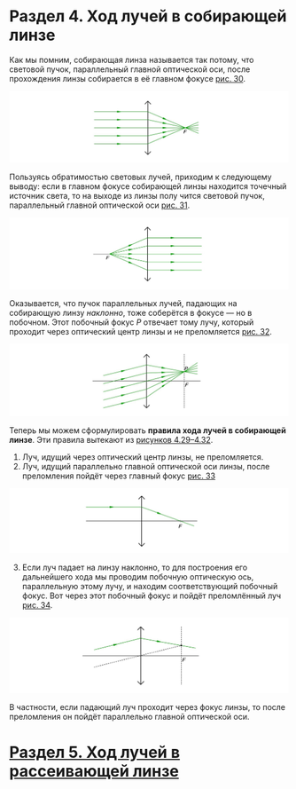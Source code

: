 # Раздел 4. Ход лучей в собирающей линзе

Как мы помним, собирающая линза называется так потому, что световой пучок, параллельный главной оптической оси, после прохождения линзы собирается в её главном фокусе [рис. 30](/image/Рисунок30.jpg).

![Параллельный пучок собирается в главном фокусе](/image/Рисунок30.jpg)

Пользуясь обратимостью световых лучей, приходим к следующему выводу: если в главном фокусе собирающей линзы находится точечный источник света, то на выходе из линзы полу чится световой пучок, параллельный главной оптической оси [рис. 31](/image/Рисунок31.jpg).

![Преломление пучка, идущего из главного фокуса](/image/Рисунок31.jpg)

Oказывается, что пучок параллельных лучей, падающих на собирающую линзу _наклонно_, тоже соберётся в фокусе — но в побочном. Этот побочный фокус $P$ отвечает тому лучу, который проходит через оптический центр линзы и не преломляется [рис. 32](/image/Рисунок32.jpg).

![Параллельный пучок собирается в побочном фокусе](/image/Рисунок32.jpg)

Теперь мы можем сформулировать **правила хода лучей в собирающей линзе**. Эти правила вытекают из [рисунков 4.29–4.32](/image).
1. Луч, идущий через оптический центр линзы, не преломляется.
2. Луч, идущий параллельно главной оптической оси линзы, после преломления пойдёт через главный фокус [рис. 33](/image/Рисунок33.jpg)

![К правилу 2](/image/Рисунок33.jpg)

3. Если луч падает на линзу наклонно, то для построения его дальнейшего хода мы проводим побочную оптическую ось, параллельную этому лучу, и находим соответствующий побочный фокус. Вот через этот побочный фокус и пойдёт преломлённый луч [рис. 34](/image/Рисунок34.jpg).

![К правилу 3](/image/Рисунок34.jpg)

В частности, если падающий луч проходит через фокус линзы, то после преломления он пойдёт параллельно главной оптической оси.

# [Раздел 5. Ход лучей в рассеивающей линзе](/Тонкие%20линзы.%20Ход%20лучей/Ход%20лучей%20в%20рассеивающей%20линзе.md)
